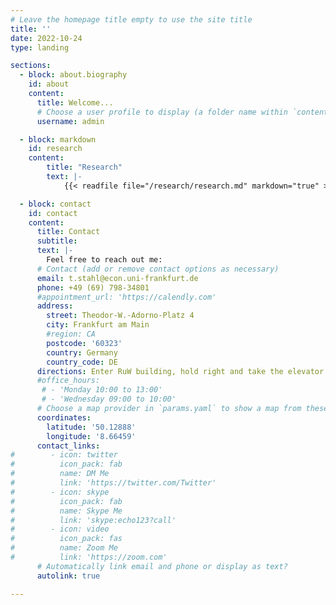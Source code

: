 ```yaml
---
# Leave the homepage title empty to use the site title
title: ''
date: 2022-10-24
type: landing

sections:
  - block: about.biography
    id: about
    content:
      title: Welcome...
      # Choose a user profile to display (a folder name within `content/authors/`)
      username: admin

  - block: markdown
    id: research
    content:
        title: "Research"
        text: |-
            {{< readfile file="/research/research.md" markdown="true" >}}

  - block: contact
    id: contact
    content:
      title: Contact
      subtitle:
      text: |-
        Feel free to reach out me:
      # Contact (add or remove contact options as necessary)
      email: t.stahl@econ.uni-frankfurt.de
      phone: +49 (69) 798-34801
      #appointment_url: 'https://calendly.com'
      address:
        street: Theodor-W.-Adorno-Platz 4
        city: Frankfurt am Main
        #region: CA
        postcode: '60323'
        country: Germany
        country_code: DE
      directions: Enter RuW building, hold right and take the elevator or stairs to office 4.222 on the fourth floor.
      #office_hours:
       # - 'Monday 10:00 to 13:00'
       # - 'Wednesday 09:00 to 10:00'
      # Choose a map provider in `params.yaml` to show a map from these coordinates
      coordinates:
        latitude: '50.12888'
        longitude: '8.66459'  
      contact_links:
#        - icon: twitter
#          icon_pack: fab
#          name: DM Me
#          link: 'https://twitter.com/Twitter'
#        - icon: skype
#          icon_pack: fab
#          name: Skype Me
#          link: 'skype:echo123?call'
#        - icon: video
#          icon_pack: fas
#          name: Zoom Me
#          link: 'https://zoom.com'
      # Automatically link email and phone or display as text?
      autolink: true

---
```

